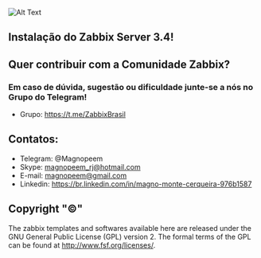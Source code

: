 
![Alt Text](https://github.com/MagnoMonteCerqueira/Zabbix/blob/master/Zabbix_3.2/src/img/banner_instalacao_zabbix_3.4.png)

## Instalação do Zabbix Server 3.4!

## Quer contribuir com a Comunidade Zabbix? 

### Em caso de dúvida, sugestão ou dificuldade junte-se a nós no Grupo do Telegram!

* Grupo: https://t.me/ZabbixBrasil 

## Contatos:


* Telegram: @Magnopeem
* Skype: magnopeem_rj@hotmail.com
* E-mail: magnopeem@gmail.com
* Linkedin: https://br.linkedin.com/in/magno-monte-cerqueira-976b1587





## Copyright "©"  

The zabbix templates and softwares available here are released under the GNU General Public License (GPL) version 2. The formal terms of the GPL can be found at http://www.fsf.org/licenses/.








<b/>
